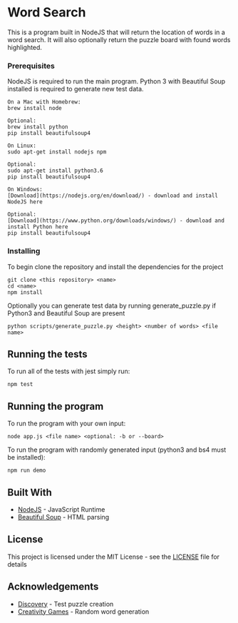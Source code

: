 # Word Search

This is a program built in NodeJS that will return the location of words in a word search. It will also optionally return the puzzle board with found words highlighted.

### Prerequisites

NodeJS is required to run the main program. Python 3 with Beautiful Soup installed is required to generate new test data.

```
On a Mac with Homebrew:
brew install node

Optional:
brew install python
pip install beautifulsoup4
```

```
On Linux:
sudo apt-get install nodejs npm

Optional:
sudo apt-get install python3.6
pip install beautifulsoup4
```

```
On Windows:
[Download](https://nodejs.org/en/download/) - download and install NodeJS here

Optional:
[Download](https://www.python.org/downloads/windows/) - download and install Python here
pip install beautifulsoup4
```


### Installing

To begin clone the repository and install the dependencies for the project


```
git clone <this repository> <name>
cd <name>
npm install
```

Optionally you can generate test data by running generate_puzzle.py if Python3 and Beautiful Soup are present

```
python scripts/generate_puzzle.py <height> <number of words> <file name>
```

## Running the tests

To run all of the tests with jest simply run:

```
npm test
```

## Running the program

To run the program with your own input:

```
node app.js <file name> <optional: -b or --board>
```

To run the program with randomly generated input (python3 and bs4 must be installed):

```
npm run demo
```



## Built With

* [NodeJS](https://nodejs.org/) - JavaScript Runtime
* [Beautiful Soup](https://www.crummy.com/software/BeautifulSoup/bs4/doc/) - HTML parsing

## License

This project is licensed under the MIT License - see the [LICENSE](LICENSE) file for details

## Acknowledgements

* [Discovery](http://puzzlemaker.discoveryeducation.com/WordSearchSetupForm.asp) - Test puzzle creation
* [Creativity Games](https://creativitygames.net/random-word-generator/randomwords/) - Random word generation
